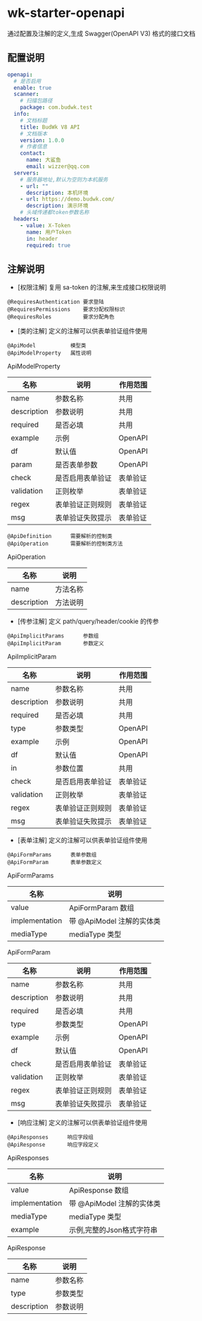 # wk-starter-openapi

通过配置及注解的定义,生成 Swagger(OpenAPI V3) 格式的接口文档

## 配置说明

```yaml
openapi:
  # 是否启用
  enable: true
  scanner:
    # 扫描包路径
    package: com.budwk.test
  info:
    # 文档标题
    title: BudWk V8 API
    # 文档版本
    version: 1.0.0
    # 作者信息
    contact:
      name: 大鲨鱼
      email: wizzer@qq.com
  servers:
    # 服务器地址,默认为空则为本机服务
    - url: ""
      description: 本机环境
    - url: https://demo.budwk.com/
      description: 演示环境
    # 头域传递都token参数名称
  headers:
    - value: X-Token
      name: 用户Token
      in: header
      required: true
```

## 注解说明

* [权限注解] 复用 sa-token 的注解,来生成接口权限说明

```text
@RequiresAuthentication 要求登陆
@RequiresPermissions    要求分配权限标识
@RequiresRoles          要求分配角色
```

* [类的注解] 定义的注解可以供表单验证组件使用

```text
@ApiModel           模型类
@ApiModelProperty   属性说明
```
ApiModelProperty

| 名称 | 说明 | 作用范围 |
| ---------|---------|---------| 
| name | 参数名称 | 共用 |
| description | 参数说明 | 共用 |
| required | 是否必填 | 共用 |
| example | 示例 | OpenAPI | 
| df | 默认值 | OpenAPI | 
| param | 是否表单参数 | OpenAPI | 
| check | 是否启用表单验证 | 表单验证  | 
| validation | 正则枚举 | 表单验证  | 
| regex | 表单验证正则规则 | 表单验证 | 
| msg | 表单验证失败提示 | 表单验证 |

```text
@ApiDefinition      需要解析的控制类
@ApiOperation       需要解析的控制类方法
```
ApiOperation

| 名称 | 说明 |  
| ---------|---------| 
| name | 方法名称 |  
| description | 方法说明 |


* [传参注解] 定义 path/query/header/cookie 的传参

```text
@ApiImplicitParams      参数组
@ApiImplicitParam       参数定义
```
ApiImplicitParam

| 名称 | 说明 | 作用范围 |
| ---------|---------|---------| 
| name | 参数名称 | 共用 |
| description | 参数说明 | 共用 |
| required | 是否必填 | 共用 |
| type | 参数类型 | OpenAPI |
| example | 示例 | OpenAPI | 
| df | 默认值 | OpenAPI | 
| in | 参数位置 | 共用 | 
| check | 是否启用表单验证 | 表单验证  | 
| validation | 正则枚举 | 表单验证  | 
| regex | 表单验证正则规则 | 表单验证 | 
| msg | 表单验证失败提示 | 表单验证 |

* [表单注解] 定义的注解可以供表单验证组件使用
```text
@ApiFormParams      表单参数组
@ApiFormParam       表单参数定义
```

ApiFormParams

| 名称 | 说明 |
| ---------|---------|
| value | ApiFormParam 数组 |
| implementation | 带 @ApiModel 注解的实体类 |
| mediaType | mediaType 类型 | 

ApiFormParam

| 名称 | 说明 | 作用范围 |
| ---------|---------|---------| 
| name | 参数名称 | 共用 |
| description | 参数说明 | 共用 |
| required | 是否必填 | 共用 |
| type | 参数类型 | OpenAPI |
| example | 示例 | OpenAPI | 
| df | 默认值 | OpenAPI | 
| check | 是否启用表单验证 | 表单验证  | 
| validation | 正则枚举 | 表单验证  | 
| regex | 表单验证正则规则 | 表单验证 | 
| msg | 表单验证失败提示 | 表单验证 |

* [响应注解] 定义的注解可以供表单验证组件使用

```text
@ApiResponses      响应字段组
@ApiResponse       响应字段定义
```

ApiResponses

| 名称 | 说明 |
| ---------|---------|
| value | ApiResponse 数组 |
| implementation | 带 @ApiModel 注解的实体类 |
| mediaType | mediaType 类型 | 
| example | 示例,完整的Json格式字符串 | 

ApiResponse

| 名称 | 说明 | 
| ---------|---------|
| name | 参数名称 | 
| type | 参数类型 | 
| description | 参数说明 |